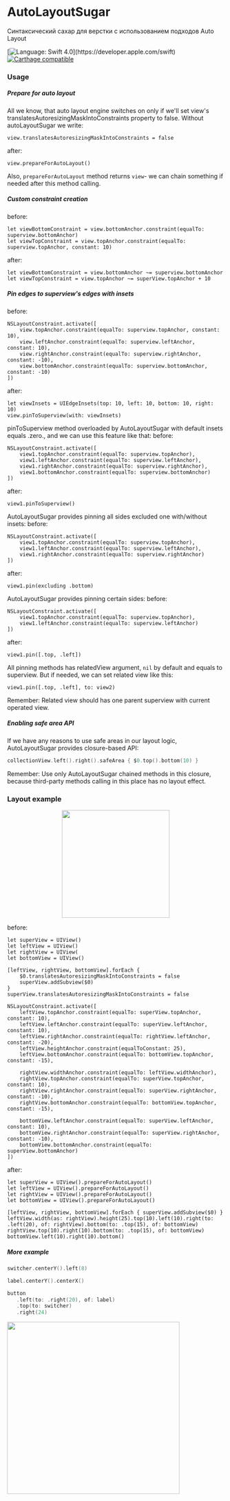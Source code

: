 # AutoLayoutSugar
Синтаксический сахар для верстки с использованием подходов Auto Layout

[![Language: Swift 4.0](https://img.shields.io/badge/Swift-4.0-orange.svg?style=flat")](https://developer.apple.com/swift) [![Carthage compatible](https://img.shields.io/badge/Carthage-compatible-4BC51D.svg?style=flat)](https://github.com/Carthage/Carthage)

### Usage
##### Prepare for auto layout
All we know, that auto layout engine switches on only if we'll set view's translatesAutoresizingMaskIntoConstraints property to false.
Without autoLayoutSugar we write:
```
view.translatesAutoresizingMaskIntoConstraints = false
```
after:
```
view.prepareForAutoLayout()
```
Also, `prepareForAutoLayout` method returns `view`- we can chain something if needed after this method calling.
##### Custom constraint creation
before:
```
let viewBottomConstraint = view.bottomAnchor.constraint(equalTo: superview.bottomAnchor)
let viewTopConstraint = view.topAnchor.constraint(equalTo: superview.topAnchor, constant: 10)
```
after:
```
let viewBottomConstraint = view.bottomAnchor ~= superview.bottomAnchor
let viewTopConstraint = view.topAnchor ~= superView.topAnchor + 10
```
##### Pin edges to superview's edges with insets
before:
```
NSLayoutConstraint.activate([
	view.topAnchor.constraint(equalTo: superview.topAnchor, constant: 10),
	view.leftAnchor.constraint(equalTo: superview.leftAnchor, constant: 10),
	view.rightAnchor.constraint(equalTo: superview.rightAnchor, constant: -10),
	view.bottomAnchor.constraint(equalTo: superview.bottomAnchor, constant: -10)
])
```
after:
```
let viewInsets = UIEdgeInsets(top: 10, left: 10, bottom: 10, right: 10)
view.pinToSuperview(with: viewInsets)
```
pinToSuperview method overloaded by AutoLayoutSugar with default insets equals .zero., and we can use this feature like that:
before:
```
NSLayoutConstraint.activate([
	view1.topAnchor.constraint(equalTo: superview.topAnchor),
	view1.leftAnchor.constraint(equalTo: superview.leftAnchor),
	view1.rightAnchor.constraint(equalTo: superview.rightAnchor),
	view1.bottomAnchor.constraint(equalTo: superview.bottomAnchor)
])
```
after:
```
view1.pinToSuperview()
```
AutoLayoutSugar provides pinning all sides excluded one with/without insets:
before:
```
NSLayoutConstraint.activate([
	view1.topAnchor.constraint(equalTo: superview.topAnchor),
	view1.leftAnchor.constraint(equalTo: superview.leftAnchor),
	view1.rightAnchor.constraint(equalTo: superview.rightAnchor)
])
```
after:
```
view1.pin(excluding .bottom)
```
AutoLayoutSugar provides pinning certain sides:
before:
```
NSLayoutConstraint.activate([
	view1.topAnchor.constraint(equalTo: superview.topAnchor),
	view1.leftAnchor.constraint(equalTo: superview.leftAnchor)
])
```
after:
```
view1.pin([.top, .left])
```
All pinning methods has relatedView argument, `nil` by default and equals to superview. But if needed, we can set related view like this:
```
view1.pin([.top, .left], to: view2)
```
Remember: Related view should has one parent superview with current operated view.

##### Enabling safe area API
If we have any reasons to use safe areas in our layout logic, AutoLayoutSugar provides closure-based API:
```swift
collectionView.left().right().safeArea { $0.top().bottom(10) }
```
Remember: Use only AutoLayoutSugar chained methods in this closure, because third-party methods calling in this place has no layout effect.

### Layout example
<p align="center">
  <img src="https://i.imgur.com/0csygci.png" width="250">
</p>

before:
```
let superView = UIView()
let leftView = UIView()
let rightView = UIView(
let bottomView = UIView()

[leftView, rightView, bottomView].forEach { 
	$0.translatesAutoresizingMaskIntoConstraints = false
	superView.addSubview($0) 
}
superView.translatesAutoresizingMaskIntoConstraints = false

NSLayoutConstraint.activate([
	leftView.topAnchor.constraint(equalTo: superView.topAnchor, constant: 10),
	leftView.leftAnchor.constraint(equalTo: superView.leftAnchor, constant: 10),
	leftView.rightAnchor.constraint(equalTo: rightView.leftAnchor, constant: -20),
	leftView.heightAnchor.constraint(equalToConstant: 25),
	leftView.bottomAnchor.constraint(equalTo: bottomView.topAnchor, constant: -15),

	rightView.widthAnchor.constraint(equalTo: leftView.widthAnchor),
	rightView.topAnchor.constraint(equalTo: superView.topAnchor, constant: 10),
	rightView.rightAnchor.constraint(equalTo: superView.rightAnchor, constant: -10),
	rightView.bottomAnchor.constraint(equalTo: bottomView.topAnchor, constant: -15),

	bottomView.leftAnchor.constraint(equalTo: superView.leftAnchor, constant: 10),
	bottomView.rightAnchor.constraint(equalTo: superView.rightAnchor, constant: -10),
	bottomView.bottomAnchor.constraint(equalTo: superView.bottomAnchor)
])
```
after:
```
let superView = UIView().prepareForAutoLayout()
let leftView = UIView().prepareForAutoLayout()
let rightView = UIView().prepareForAutoLayout()
let bottomView = UIView().prepareForAutoLayout()

[leftView, rightView, bottomView].forEach { superView.addSubview($0) }
leftView.width(as: rightView).height(25).top(10).left(10).right(to: .left(20), of: rightView).bottom(to: .top(15), of: bottomView)
rightView.top(10).right(10).bottom(to: .top(15), of: bottomView)
bottomView.left(10).right(10).bottom()
```
##### More example
```swift
switcher.centerY().left(8)

label.centerY().centerX()

button
   .left(to: .right(20), of: label)
   .top(to: switcher)
   .right(24)
```
<p align="left">
  <img src="https://i.imgur.com/X0w6WIS.png" width="400">
</p>


